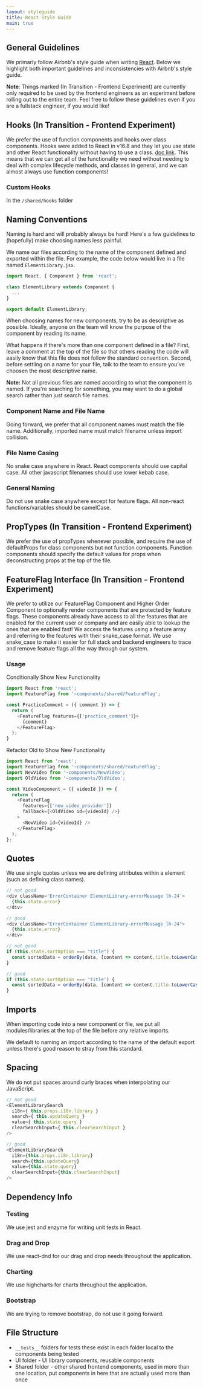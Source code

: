```yaml
---
layout: styleguide
title: React Style Guide
main: true
---
```


## General Guidelines

We primarly follow Airbnb's style guide when writing [React](https://github.com/airbnb/javascript/tree/master/react). Below we highlight both important guidelines and inconsistencies with Airbnb's style guide.

**Note**: Things marked (In Transition - Frontend Experiment) are currently only required to be used by the frontend engineers as an experiment before rolling out to the entire team. Feel free to follow these guidelines even if you are a fullstack engineer, if you would like!

## Hooks (In Transition - Frontend Experiment)
We prefer the use of function components and hooks over class components. Hooks were added to React in v16.8 and they let you use state and other React functionality without having to use a class. [doc link](https://reactjs.org/docs/hooks-intro.html). This means that we can get all of the functionality we need without needing to deal with complex lifecycle methods, and classes in general, and we can almost always use function components!

### Custom Hooks
In the `/shared/hooks` folder

## Naming Conventions

Naming is hard and will probably always be hard! Here's a few guidelines to (hopefully) make choosing names less painful.

We name our files according to the name of the component defined and exported within the file. For example, the code below would live in a file named `ElementLibrary.jsx`.

```js
import React, { Component } from 'react';

class ElementLibrary extends Component {
  ...
}

export default ElementLibrary;

```

When choosing names for new components, try to be as descriptive as possible. Ideally, anyone on the team will know the purpose of the component by reading its name.

What happens if there's more than one component defined in a file? First, leave a comment at the top of the file so that others reading the code will easily know that this file does not follow the standard convention. Second, before settling on a name for your file, talk to the team to ensure you've choosen the most descriptive name.

**Note:** Not all previous files are named according to what the component is named. If you're searching for something, you may want to do a global search rather than just search file names.

### Component Name and File Name
Going forward, we prefer that all component names must match the file name. Additionally, imported name must match filename unless import collision. 

### File Name Casing
No snake case anywhere in React. React components should use capital case. All other javascript filenames should use lower kebab case.

### General Naming
Do not use snake case anywhere except for feature flags. All non-react functions/variables should be camelCase.

## PropTypes  (In Transition - Frontend Experiment)
We prefer the use of propTypes whenever possible, and require the use of defaultProps for class components but not function components. Function components should specify the default values for props when deconstructing props at the top of the file. 

## FeatureFlag Interface  (In Transition - Frontend Experiment)
We prefer to utilize our FeatureFlag Component and Higher Order Component to optionally render components that are protected by feature flags. These components already have access to all the features that are enabled for the current user or company and are easily able to lookup the ones that are enabled fast! We access the features using a feature array and referring to the features with their snake_case format. We use snake_case to make it easier for full stack and backend engineers to trace and remove feature flags all the way through our system.

### Usage
Conditionally Show New Functionality

```js
import React from 'react';
import FeatureFlag from '~components/shared/FeatureFlag';

const PracticeComment = ({ comment }) => {
  return (
    <FeatureFlag features={['practice_comment']}>
      {comment}
    </FeatureFlag>
  );
}
```
Refactor Old to Show New Functionality

```js
import React from 'react';
import FeatureFlag from '~components/shared/FeatureFlag';
import NewVideo from '~components/NewVideo';
import OldVideo from '~components/OldVideo';

const VideoComponent = ({ videoId }) => {
  return (
    <FeatureFlag
      features={['new_video_provider']}
      fallback={<OldVideo id={videoId} />}
    >
      <NewVideo id={videoId} />
    </FeatureFlag>
  );
};
```

## Quotes

We use single quotes unless we are defining attributes within a element (such as defining class names).

```js
// not good
<div className='ErrorContainer ElementLibrary-errorMessage lh-24'>
  {this.state.error}
</div>

// good
<div className="ErrorContainer ElementLibrary-errorMessage lh-24">
  {this.state.error}
</div>

// not good
if (this.state.sortOption === "title") {
  const sortedData = orderBy(data, [content => content.title.toLowerCase()]);
}

// good
if (this.state.sortOption === 'title') {
  const sortedData = orderBy(data, [content => content.title.toLowerCase()]);
}
```

## Imports

When importing code into a new component or file, we put all modules/libraries at the top of the file before any relative imports.

We default to naming an import according to the name of the default export unless there's good reason to stray from this standard.

## Spacing

We do not put spaces around curly braces when interpolating our JavaScript.

```js
// not good
<ElementLibrarySearch
  i18n={ this.props.i18n.library }
  search={ this.updateQuery }
  value={ this.state.query }
  clearSearchInput={ this.clearSearchInput }
/>

// good
<ElementLibrarySearch
  i18n={this.props.i18n.library}
  search={this.updateQuery}
  value={this.state.query}
  clearSearchInput={this.clearSearchInput}
/>
```

## Dependency Info

### Testing
We use jest and enzyme for writing unit tests in React.

### Drag and Drop
We use react-dnd for our drag and drop needs throughout the application.

### Charting
We use highcharts for charts throughout the application.

### Bootstrap
We are trying to remove bootstrap, do not use it going forward.


## File Structure
- `__tests__` folders for tests these exist in each folder local to the components being tested
- UI folder - UI library components, reusable components 
- Shared folder - other shared frontend components, used in more than one location, put components in here that are actually used more than once
